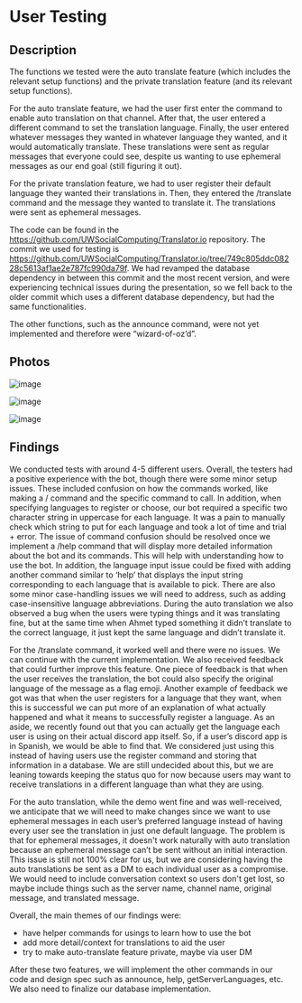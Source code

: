 # User Testing

## Description

The functions we tested were the auto translate feature (which includes the relevant setup functions) and the 
private translation feature (and its relevant setup functions). 

For the auto translate feature, we had the user first enter the command to enable auto translation on that channel. After that, 
the user entered a different command to set the translation language. Finally, the user entered whatever messages they wanted in 
whatever language they wanted, and it would automatically translate. These translations were sent as regular messages that everyone
could see, despite us wanting to use ephemeral messages as our end goal (still figuring it out).

For the private translation feature, we had to user register their default language they wanted their translations in. Then, 
they entered the /translate command and the message they wanted to translate it. The translations were sent as ephemeral messages.

The code can be found in the https://github.com/UWSocialComputing/Translator.io repository. The commit we used for testing 
is https://github.com/UWSocialComputing/Translator.io/tree/749c805ddc08228c5613af1ae2e787fc990da79f. We had revamped the database
dependency in between this commit and the most recent version, and were experiencing technical issues during the presentation, so 
we fell back to the older commit which uses a different database dependency, but had the same functionalities.

The other functions, such as the announce command, were not yet implemented and therefore were “wizard-of-oz’d”.

## Photos

![image](https://github.com/UWSocialComputing/Translator.io/assets/69612398/c8519b5e-6a66-4b1e-b785-450a39362978)

![image](https://github.com/UWSocialComputing/Translator.io/assets/69612398/819fcfcf-b9b8-495f-89ff-fff4d726bbd5)

![image](https://github.com/UWSocialComputing/Translator.io/assets/69612398/26cf383b-567b-4684-9b12-6b3b955c6fbf)


## Findings

We conducted tests with around 4-5 different users. Overall, the testers had a positive experience with the bot, though there were some 
minor setup issues. These included confusion on how the commands worked, like making a / command and the specific command to call.
In addition, when specifying languages to
register or choose, our bot required a specific two character string in uppercase for each language. It was a pain to manually
check which string to put for each language and took a lot of time and trial + error. 
The issue of command confusion should be resolved once we implement a /help command that will display more detailed information 
about the bot and its commands. This will help with understanding how to use the bot. In addition, the language input issue could
be fixed with adding another command similar to ‘help’ that displays the input string corresponding to each language that is 
available to pick. There are also some minor case-handling issues we will need to address, such as adding case-insensitive 
language abbreviations.
During the auto translation we also observed a bug when the users were typing things and it was translating fine, but at the 
same time when Ahmet typed something it didn’t translate to the correct language, it just kept the same language and didn’t 
translate it.

For the /translate command, it worked well and there were no issues. We can continue with the current implementation. We also 
received feedback that could further improve this feature. One piece of feedback is that when the user receives the translation, 
the bot could also specify the original language of the message as a flag emoji. Another example of feedback we got was that when 
the user registers for a language that they want, when this is successful we can put more of an explanation of what actually 
happened and what it means to successfully register a language.
As an aside, we recently found out that you can actually get the language each user is using on their actual discord app itself. 
So, if a user’s discord app is in Spanish, we would be able to find that. We considered just using this instead of having users
use the register command and storing that information in a database. We are still undecided about this, but we are leaning towards
keeping the status quo for now because users may want to receive translations in a different language than what they are using.

For the auto translation, while the demo went fine and was well-received, we anticipate that we will need to make changes since 
we want to use ephemeral messages in each user’s preferred language instead of having every user see the translation in just one 
default language. The problem is that for ephemeral messages, it doesn't work naturally with auto translation because an ephemeral
message can’t be sent without an initial interaction. This issue is still not 100% clear for us, but we are considering having 
the auto translations be sent as a DM to each individual user as a compromise. We would need to include conversation context so users
don't get lost, so maybe include things such as the server name, channel name, original message, and translated message.

Overall, the main themes of our findings were:
* have helper commands for usings to learn how to use the bot
* add more detail/context for translations to aid the user
* try to make auto-translate feature private, maybe via user DM

After these two features, we will implement the other commands in our code and design spec such as announce, help, 
getServerLanguages, etc. We also need to finalize our database implementation.

